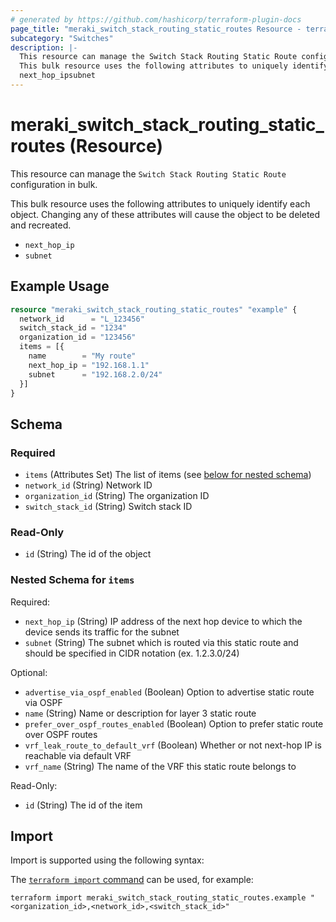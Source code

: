 ```yaml
---
# generated by https://github.com/hashicorp/terraform-plugin-docs
page_title: "meraki_switch_stack_routing_static_routes Resource - terraform-provider-meraki"
subcategory: "Switches"
description: |-
  This resource can manage the Switch Stack Routing Static Route configuration in bulk.
  This bulk resource uses the following attributes to uniquely identify each object. Changing any of these attributes will cause the object to be deleted and recreated.
  next_hop_ipsubnet
---
```


# meraki_switch_stack_routing_static_routes (Resource)

This resource can manage the `Switch Stack Routing Static Route` configuration in bulk.

This bulk resource uses the following attributes to uniquely identify each object. Changing any of these attributes will cause the object to be deleted and recreated.

- `next_hop_ip`
- `subnet`

## Example Usage

```terraform
resource "meraki_switch_stack_routing_static_routes" "example" {
  network_id      = "L_123456"
  switch_stack_id = "1234"
  organization_id = "123456"
  items = [{
    name        = "My route"
    next_hop_ip = "192.168.1.1"
    subnet      = "192.168.2.0/24"
  }]
}
```

<!-- schema generated by tfplugindocs -->
## Schema

### Required

- `items` (Attributes Set) The list of items (see [below for nested schema](#nestedatt--items))
- `network_id` (String) Network ID
- `organization_id` (String) The organization ID
- `switch_stack_id` (String) Switch stack ID

### Read-Only

- `id` (String) The id of the object

<a id="nestedatt--items"></a>
### Nested Schema for `items`

Required:

- `next_hop_ip` (String) IP address of the next hop device to which the device sends its traffic for the subnet
- `subnet` (String) The subnet which is routed via this static route and should be specified in CIDR notation (ex. 1.2.3.0/24)

Optional:

- `advertise_via_ospf_enabled` (Boolean) Option to advertise static route via OSPF
- `name` (String) Name or description for layer 3 static route
- `prefer_over_ospf_routes_enabled` (Boolean) Option to prefer static route over OSPF routes
- `vrf_leak_route_to_default_vrf` (Boolean) Whether or not next-hop IP is reachable via default VRF
- `vrf_name` (String) The name of the VRF this static route belongs to

Read-Only:

- `id` (String) The id of the item

## Import

Import is supported using the following syntax:

The [`terraform import` command](https://developer.hashicorp.com/terraform/cli/commands/import) can be used, for example:

```shell
terraform import meraki_switch_stack_routing_static_routes.example "<organization_id>,<network_id>,<switch_stack_id>"
```
